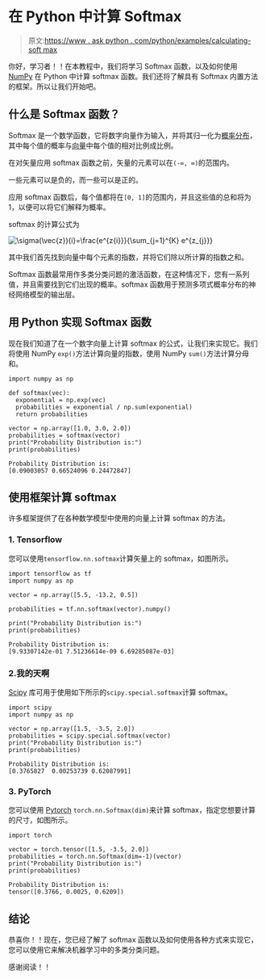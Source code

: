 # 在 Python 中计算 Softmax

> 原文:[https://www . ask python . com/python/examples/calculating-soft max](https://www.askpython.com/python/examples/calculating-softmax)

你好，学习者！！在本教程中，我们将学习 Softmax 函数，以及如何使用 [NumPy](https://www.askpython.com/python-modules/numpy/numpy-universal-functions) 在 Python 中计算 softmax 函数。我们还将了解具有 Softmax 内置方法的框架。所以让我们开始吧。

## 什么是 Softmax 函数？

Softmax 是一个数学函数，它将数字向量作为输入，并将其归一化为[概率分布](https://www.askpython.com/python/examples/probability-distributions)，其中每个值的概率与[向量](https://www.askpython.com/python-modules/numpy/numpy-vectorization)中每个值的相对比例成比例。

在对矢量应用 softmax 函数之前，矢量的元素可以在`(-∞, ∞)`的范围内。

一些元素可以是负的，而一些可以是正的。

应用 softmax 函数后，每个值都将在`[0, 1]`的范围内，并且这些值的总和将为 1，以便可以将它们解释为概率。

softmax 的计算公式为

![\sigma(\vec{z})_{i}=\frac{e^{z_{i}}}{\sum_{j=1}^{K} e^{z_{j}}}](../Images/1a8bd6a051ad1d623c3c036cfd34f9a8.png)

其中我们首先找到向量中每个元素的指数，并将它们除以所计算的指数之和。

Softmax 函数最常用作多类分类问题的激活函数，在这种情况下，您有一系列值，并且需要找到它们出现的概率。softmax 函数用于预测多项式概率分布的神经网络模型的输出层。

## 用 Python 实现 Softmax 函数

现在我们知道了在一个数字向量上计算 softmax 的公式，让我们来实现它。我们将使用 NumPy `exp()`方法计算向量的指数，使用 NumPy `sum()`方法计算分母和。

```
import numpy as np

def softmax(vec):
  exponential = np.exp(vec)
  probabilities = exponential / np.sum(exponential)
  return probabilities

vector = np.array([1.0, 3.0, 2.0])
probabilities = softmax(vector)
print("Probability Distribution is:")
print(probabilities)

```

```
Probability Distribution is:
[0.09003057 0.66524096 0.24472847]

```

## 使用框架计算 softmax

许多框架提供了在各种数学模型中使用的向量上计算 softmax 的方法。

### 1\. Tensorflow

您可以使用`tensorflow.nn.softmax`计算矢量上的 softmax，如图所示。

```
import tensorflow as tf
import numpy as np

vector = np.array([5.5, -13.2, 0.5])

probabilities = tf.nn.softmax(vector).numpy()

print("Probability Distribution is:")
print(probabilities)

```

```
Probability Distribution is:
[9.93307142e-01 7.51236614e-09 6.69285087e-03]

```

### 2.我的天啊

[Scipy](https://www.askpython.com/python-modules/python-scipy) 库可用于使用如下所示的`scipy.special.softmax`计算 softmax。

```
import scipy
import numpy as np

vector = np.array([1.5, -3.5, 2.0])
probabilities = scipy.special.softmax(vector)
print("Probability Distribution is:")
print(probabilities)

```

```
Probability Distribution is:
[0.3765827  0.00253739 0.62087991]

```

### 3\. PyTorch

您可以使用 [Pytorch](https://www.askpython.com/python-modules/pytorch) `torch.nn.Softmax(dim)`来计算 softmax，指定您想要计算的尺寸，如图所示。

```
import torch

vector = torch.tensor([1.5, -3.5, 2.0])
probabilities = torch.nn.Softmax(dim=-1)(vector)
print("Probability Distribution is:")
print(probabilities)

```

```
Probability Distribution is:
tensor([0.3766, 0.0025, 0.6209])

```

## 结论

恭喜你！！现在，您已经了解了 softmax 函数以及如何使用各种方式来实现它，您可以使用它来解决机器学习中的多类分类问题。

感谢阅读！！
